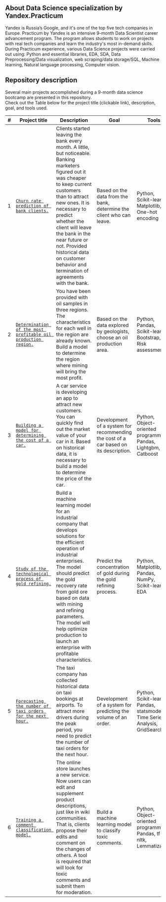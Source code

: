 ## About Data Science specialization by Yandex.Practicum
Yandex is Russia’s Google, and it's one of the top five tech companies in Europe. Practicum by Yandex is an intensive 9-month Data Scientist career advancement program. The program allows students to work on projects with real tech companies and learn the industry's most in-demand skills.
During Practicum experience, various Data Science projects were carried out using: 
Python and essential libraries, EDA, SDA, Data Preprocessing/Data visualization, web scraping/data storage/SQL, Machine learning, Natural language processing, Computer vision.
## Repository description
Several main projects accomplished during a 9-month data science bootcamp are presented in this repository.  
Check out the Table below for the project title (clickable link), description, goal, and tools used.

| #   | Project title                                                    | Description        | Goal       | Tools   |
|:---:| ---------------                                                  | ----------------   | --------   |-------  |
|1    | [`Churn rate prediction of bank clients.`](https://github.com/antonvezde/data_science_yandex/blob/main/1_churn_rate_prediction_of_bank_clients/1_churn_rate_prediction_of_bank_clients.ipynb) | Clients started leaving the bank every month. A little, but noticeable. Banking marketers figured out it was cheaper to keep current customers than to attract new ones. It is necessary to predict whether the client will leave the bank in the near future or not. Provided historical data on customer behavior and termination of agreements with the bank. | Based on the data from the bank, determine the client who can leave. | Python, Scikit-learn, Matplotlib, One-hot encoding|
|2    | [`Determination of the most profitable oil production region.`](https://github.com/antonvezde/data_science_yandex/blob/main/2_determination_of_the_most_profitable_oil_production_region/2_determination_of_the_most_profitable_oil_production_region.ipynb) | You have been provided with oil samples in three regions. The characteristics for each well in the region are already known. Build a model to determine the region where mining will bring the most profit. | Based on the data explored by geologists, choose an oil production area. | Python, Pandas, Scikit-learn, Bootstrap, Risk assessment |
|3    | [`Building a model for determining the cost of a car.`](https://github.com/antonvezde/data_science_yandex/blob/main/3_building_a_model_for_determining_the_cost_of_a_car/3_building_a_model_for_determining_the_cost_of_a_car.ipynb) | A car service is developing an app to attract new customers. You can quickly find out the market value of your car in it. Based on historical data, it is necessary to build a model to determine the price of the car. | Development of a system for recommending the cost of a car based on its description. | Python, Object-oriented programming, Pandas, Lightgbm, Catboost |
|4    | [`Study of the technological process of gold refining.`](https://github.com/antonvezde/data_science_yandex/blob/main/4_study_of_the_technological_process_of_gold_refining/4_study_of_the_technological_process_of_gold_refining.ipynb) | Build a machine learning model for an industrial company that develops solutions for the efficient operation of industrial enterprises. The model should predict the gold recovery rate from gold ore based on data with mining and refining parameters. The model will help optimize production to launch an enterprise with profitable characteristics. | Predict the concentration of gold during the gold refining process. | Python, Matplotlib, Pandas, NumPy, Scikit-learn, EDA |
|5    | [`Forecasting the number of taxi orders for the next hour.`](https://github.com/antonvezde/data_science_yandex/blob/main/5_forecasting_the_number_of_taxi_orders_for_the_next_hour/5_forecasting_the_number_of_taxi_orders_for_the_next_hour.ipynb) | The taxi company has collected historical data on taxi bookings at airports. To attract more drivers during the peak period, you need to predict the number of taxi orders for the next hour. | Development of a system for predicting the volume of an order.  | Python, Scikit-learn, Pandas, statsmodel, Time Series Analysis, GridSearchCV |
|6    | [`Training a comment classification model.`](https://github.com/antonvezde/data_science_yandex/blob/main/6_training_a_comment_classification_model/6_training_a_comment_classification_model.ipynb) | The online store launches a new service. Now users can edit and supplement product descriptions, just like in wiki communities. That is, clients propose their edits and comment on the changes of others. A tool is required that will look for toxic comments and submit them for moderation. | Build a machine learning model to classify toxic comments. | Python, Object-oriented programming, Pandas, tf-idf, nltk, Lemmatization |
